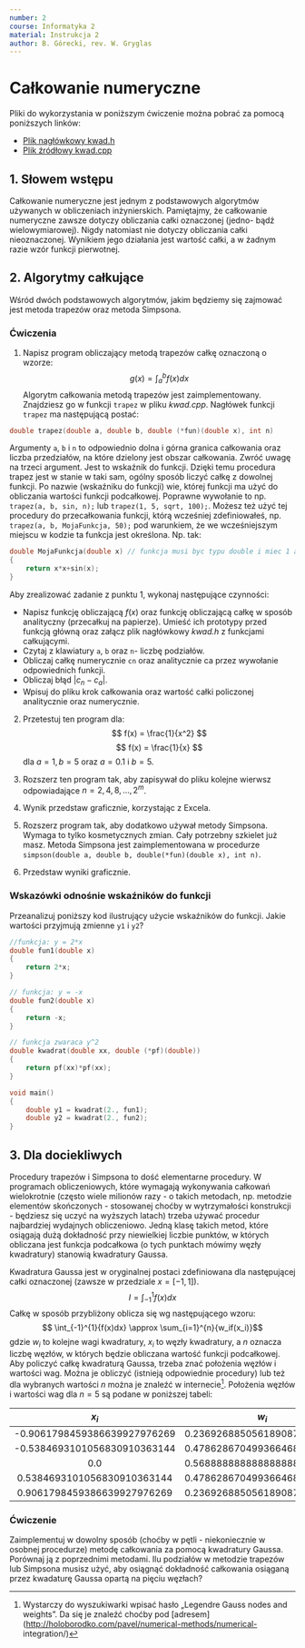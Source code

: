 ```yaml
---
number: 2
course: Informatyka 2
material: Instrukcja 2
author: B. Górecki, rev. W. Gryglas
---
```


# Całkowanie numeryczne
Pliki do wykorzystania w poniższym ćwiczenie można pobrać za pomocą poniższych linków:

 - [Plik nagłówkowy kwad.h](http://ccfd.github.io/courses/code/info2/kwad.h)
 - [Plik źródłowy kwad.cpp](http://ccfd.github.io/courses/code/info2/kwad.cpp)

## 1. Słowem wstępu
Całkowanie numeryczne jest jednym z podstawowych algorytmów używanych w obliczeniach inżynierskich. Pamiętajmy, że całkowanie numeryczne zawsze dotyczy obliczania całki oznaczonej (jedno- bądź wielowymiarowej). Nigdy natomiast nie dotyczy obliczania całki nieoznaczonej. Wynikiem jego działania jest wartość całki, a w żadnym razie wzór funkcji pierwotnej.

## 2. Algorytmy całkujące

Wśród dwóch podstawowych algorytmów, jakim będziemy się zajmować jest
metoda trapezów oraz metoda Simpsona.

### Ćwiczenia
1. Napisz program obliczający metodą trapezów całkę oznaczoną o wzorze:
$$ g(x) = \int_{a}^{b}{f(x)dx} $$
Algorytm całkowania metodą trapezów jest zaimplementowany. Znajdziesz go w funkcji `trapez` w pliku *kwad.cpp*. Nagłówek funkcji `trapez` ma następującą postać:
```c++
double trapez(double a, double b, double (*fun)(double x), int n)
```
Argumenty `a`, `b` i `n` to odpowiednio dolna i górna granica całkowania oraz liczba przedziałów, na które dzielony jest obszar całkowania. Zwróć uwagę na trzeci argument. Jest to wskaźnik do funkcji. Dzięki temu procedura trapez jest w stanie w taki sam, ogólny sposób liczyć całkę z dowolnej funkcji. Po nazwie (wskaźniku do funkcji) wie, której funkcji
ma użyć do obliczania wartości funkcji podcałkowej. Poprawne wywołanie to np. `trapez(a, b, sin, n);` lub `trapez(1, 5, sqrt, 100);`. Możesz też użyć tej procedury do przecałkowania funkcji, którą wcześniej zdefiniowałeś, np. `trapez(a, b, MojaFunkcja, 50);` pod warunkiem, że we wcześniejszym miejscu w kodzie ta funkcja jest określona. Np. tak:
```c++
double MojaFunkcja(double x) // funkcja musi byc typu double i miec 1 argument typu double
{
    return x*x+sin(x);
}
```
Aby zrealizować zadanie z punktu 1, wykonaj następujące czynności:
- Napisz funkcję obliczającą $f(x)$ oraz funkcję obliczającą całkę w sposób analityczny (przecałkuj na papierze). Umieść ich prototypy przed funkcją główną oraz załącz plik nagłówkowy *kwad.h* z funkcjami całkującymi.
- Czytaj z klawiatury `a`, `b` oraz `n`- liczbę podziałów.
- Obliczaj całkę numerycznie `cn` oraz analitycznie ca przez wywołanie odpowiednich funkcji.
- Obliczaj błąd $|c_n - c_a|$.
- Wpisuj do pliku krok całkowania oraz wartość całki policzonej analitycznie oraz numerycznie.


2. Przetestuj ten program dla:
$$ f(x) = \frac{1}{x^2} $$
$$ f(x) = \frac{1}{x} $$
dla $a = 1, b = 5$ oraz $a = 0.1$ i $b = 5$.

3. Rozszerz ten program tak, aby zapisywał do pliku kolejne wierwsz odpowiadające $n = 2, 4, 8, . . . , 2^m$.

4. Wynik przedstaw graficznie, korzystając z Excela.

5. Rozszerz program tak, aby dodatkowo używał metody Simpsona. Wymaga to tylko kosmetycznych zmian. Cały potrzebny szkielet już masz. Metoda Simpsona jest zaimplementowana w procedurze `simpson(double a, double b, double(*fun)(double x), int n)`.

6. Przedstaw wyniki graficznie.


### Wskazówki odnośnie wskaźników do funkcji
Przeanalizuj poniższy kod ilustrujący użycie wskaźników do funkcji. Jakie wartości przyjmują zmienne `y1` i `y2`?
```c++
//funkcja: y = 2*x
double fun1(double x)
{
	return 2*x;
}

// funkcja: y = -x
double fun2(double x)
{
	return -x;
}

// funkcja zwaraca y^2
double kwadrat(double xx, double (*pf)(double))
{
	return pf(xx)*pf(xx);
}

void main()
{
	double y1 = kwadrat(2., fun1);
	double y2 = kwadrat(2., fun2);
}
```

## 3. Dla dociekliwych
Procedury trapezów i Simpsona to dość elementarne procedury. W programach obliczeniowych, które wymagają wykonywania całkowań wielokrotnie (często wiele milionów razy - o takich metodach, np. metodzie elementów skończonych - stosowanej choćby w wytrzymałości konstrukcji - będziesz się uczyć na wyższych latach) trzeba używać procedur najbardziej wydajnych obliczeniowo. Jedną klasę takich metod, które osiągają dużą dokładność przy niewielkiej liczbie punktów, w których obliczana jest funkcja podcałkowa (o tych punktach mówimy węzły kwadratury) stanowią kwadratury Gaussa.




Kwadratura Gaussa jest w oryginalnej postaci zdefiniowana dla następującej całki oznaczonej (zawsze w przedziale $x = [-1, 1]$).
$$ I = \int_{-1}^{1}{f(x)dx} $$
Całkę w sposób przybliżony oblicza się wg następującego wzoru:
$$ \int_{-1}^{1}{f(x)dx} \approx \sum_{i=1}^{n}{w_if(x_i)}$$
gdzie $w_i$ to kolejne wagi kwadratury, $x_i$ to węzły kwadratury, a $n$ oznacza liczbę węzłów, w których będzie obliczana wartość funkcji podcałkowej. Aby policzyć całkę kwadraturą Gaussa, trzeba znać położenia węzłów i wartości wag. Można je obliczyć (istnieją odpowiednie procedury) lub też dla wybranych wartości $n$ można je znaleźć w internecie[^1]. Położenia węzłów i wartości wag dla $n = 5$ są podane w poniższej tabeli:

|             $x_i$            |            $w_i$            |
|:----------------------------:|:---------------------------:|
| -0.9061798459386639927976269 | 0.2369268850561890875142640 |
| -0.5384693101056830910363144 | 0.4786286704993664680412915 |
|              0.0             | 0.5688888888888888888888889 |
|  0.5384693101056830910363144 | 0.4786286704993664680412915 |
|  0.9061798459386639927976269 | 0.2369268850561890875142640 |

### Ćwiczenie
Zaimplementuj w dowolny sposób (choćby w pętli - niekoniecznie w osobnej procedurze) metodę całkowania za pomocą kwadratury Gaussa. Porównaj ją z poprzednimi metodami. Ilu podziałów w metodzie trapezów lub Simpsona musisz użyć, aby osiągnąć dokładność całkowania osiąganą przez kwadaturę Gaussa opartą na pięciu węzłach?


[^1]:Wystarczy do wyszukiwarki wpisać hasło „Legendre Gauss nodes and weights”. Da się je znaleźć choćby pod [adresem](http://holoborodko.com/pavel/numerical-methods/numerical-
integration/)